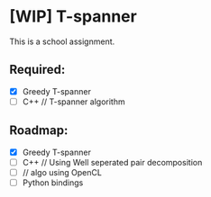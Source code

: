 # [WIP] T-spanner

This is a school assignment.

## Required:

- [X] Greedy T-spanner
- [ ] C++ // T-spanner algorithm

## Roadmap:

- [X] Greedy T-spanner
- [ ] C++ // Using Well seperated pair decomposition
- [ ] // algo using OpenCL
- [ ] Python bindings
